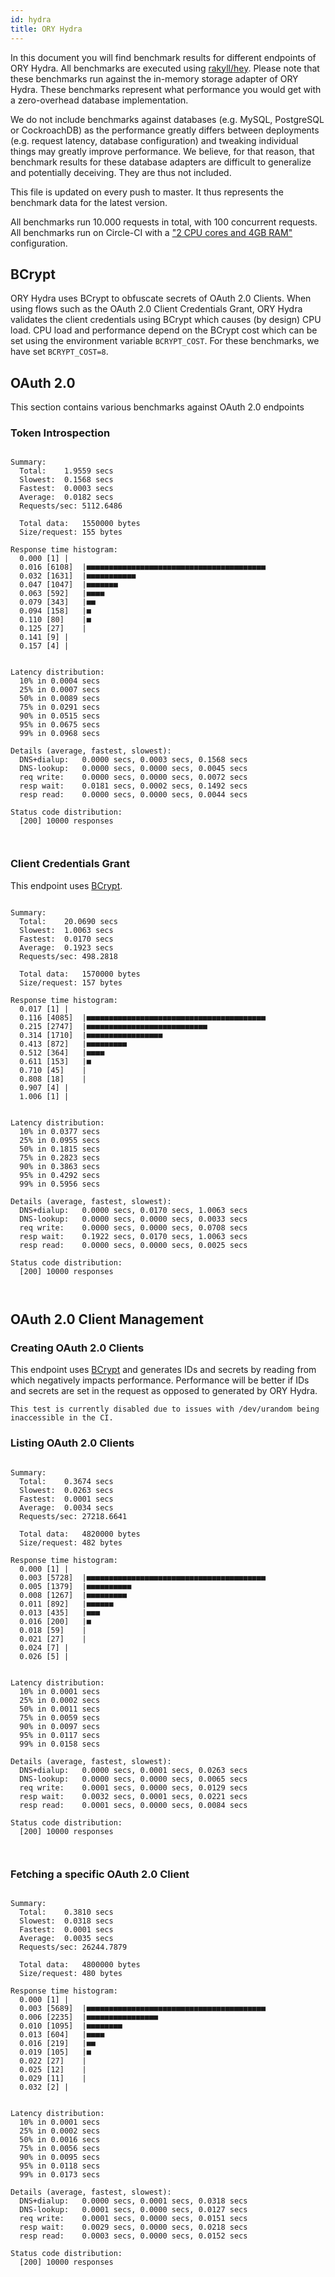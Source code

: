 ```yaml
---
id: hydra
title: ORY Hydra
---
```


In this document you will find benchmark results for different endpoints of ORY Hydra. All benchmarks are executed
using [rakyll/hey](https://github.com/rakyll/hey). Please note that these benchmarks run against the in-memory storage
adapter of ORY Hydra. These benchmarks represent what performance you would get with a zero-overhead database implementation.

We do not include benchmarks against databases (e.g. MySQL, PostgreSQL or CockroachDB) as the performance greatly differs between
deployments (e.g. request latency, database configuration) and tweaking individual things may greatly improve performance.
We believe, for that reason, that benchmark results for these database adapters are difficult to generalize and potentially
deceiving. They are thus not included.

This file is updated on every push to master. It thus represents the benchmark data for the latest version.

All benchmarks run 10.000 requests in total, with 100 concurrent requests. All benchmarks run on Circle-CI with a
["2 CPU cores and 4GB RAM"](https://support.circleci.com/hc/en-us/articles/360000489307-Why-do-my-tests-take-longer-to-run-on-CircleCI-than-locally-)
configuration.

## BCrypt

ORY Hydra uses BCrypt to obfuscate secrets of OAuth 2.0 Clients. When using flows such as the OAuth 2.0 Client Credentials
Grant, ORY Hydra validates the client credentials using BCrypt which causes (by design) CPU load. CPU load and performance
depend on the BCrypt cost which can be set using the environment variable `BCRYPT_COST`. For these benchmarks,
we have set `BCRYPT_COST=8`.

## OAuth 2.0

This section contains various benchmarks against OAuth 2.0 endpoints

### Token Introspection

```

Summary:
  Total:	1.9559 secs
  Slowest:	0.1568 secs
  Fastest:	0.0003 secs
  Average:	0.0182 secs
  Requests/sec:	5112.6486
  
  Total data:	1550000 bytes
  Size/request:	155 bytes

Response time histogram:
  0.000 [1]	|
  0.016 [6108]	|■■■■■■■■■■■■■■■■■■■■■■■■■■■■■■■■■■■■■■■■
  0.032 [1631]	|■■■■■■■■■■■
  0.047 [1047]	|■■■■■■■
  0.063 [592]	|■■■■
  0.079 [343]	|■■
  0.094 [158]	|■
  0.110 [80]	|■
  0.125 [27]	|
  0.141 [9]	|
  0.157 [4]	|


Latency distribution:
  10% in 0.0004 secs
  25% in 0.0007 secs
  50% in 0.0089 secs
  75% in 0.0291 secs
  90% in 0.0515 secs
  95% in 0.0675 secs
  99% in 0.0968 secs

Details (average, fastest, slowest):
  DNS+dialup:	0.0000 secs, 0.0003 secs, 0.1568 secs
  DNS-lookup:	0.0000 secs, 0.0000 secs, 0.0045 secs
  req write:	0.0000 secs, 0.0000 secs, 0.0072 secs
  resp wait:	0.0181 secs, 0.0002 secs, 0.1492 secs
  resp read:	0.0000 secs, 0.0000 secs, 0.0044 secs

Status code distribution:
  [200]	10000 responses



```

### Client Credentials Grant

This endpoint uses [BCrypt](#bcrypt).

```

Summary:
  Total:	20.0690 secs
  Slowest:	1.0063 secs
  Fastest:	0.0170 secs
  Average:	0.1923 secs
  Requests/sec:	498.2818
  
  Total data:	1570000 bytes
  Size/request:	157 bytes

Response time histogram:
  0.017 [1]	|
  0.116 [4085]	|■■■■■■■■■■■■■■■■■■■■■■■■■■■■■■■■■■■■■■■■
  0.215 [2747]	|■■■■■■■■■■■■■■■■■■■■■■■■■■■
  0.314 [1710]	|■■■■■■■■■■■■■■■■■
  0.413 [872]	|■■■■■■■■■
  0.512 [364]	|■■■■
  0.611 [153]	|■
  0.710 [45]	|
  0.808 [18]	|
  0.907 [4]	|
  1.006 [1]	|


Latency distribution:
  10% in 0.0377 secs
  25% in 0.0955 secs
  50% in 0.1815 secs
  75% in 0.2823 secs
  90% in 0.3863 secs
  95% in 0.4292 secs
  99% in 0.5956 secs

Details (average, fastest, slowest):
  DNS+dialup:	0.0000 secs, 0.0170 secs, 1.0063 secs
  DNS-lookup:	0.0000 secs, 0.0000 secs, 0.0033 secs
  req write:	0.0000 secs, 0.0000 secs, 0.0708 secs
  resp wait:	0.1922 secs, 0.0170 secs, 1.0063 secs
  resp read:	0.0000 secs, 0.0000 secs, 0.0025 secs

Status code distribution:
  [200]	10000 responses



```

## OAuth 2.0 Client Management

### Creating OAuth 2.0 Clients

This endpoint uses [BCrypt](#bcrypt) and generates IDs and secrets by reading from  which negatively impacts
performance. Performance will be better if IDs and secrets are set in the request as opposed to generated by ORY Hydra.

```
This test is currently disabled due to issues with /dev/urandom being inaccessible in the CI.
```

### Listing OAuth 2.0 Clients

```

Summary:
  Total:	0.3674 secs
  Slowest:	0.0263 secs
  Fastest:	0.0001 secs
  Average:	0.0034 secs
  Requests/sec:	27218.6641
  
  Total data:	4820000 bytes
  Size/request:	482 bytes

Response time histogram:
  0.000 [1]	|
  0.003 [5728]	|■■■■■■■■■■■■■■■■■■■■■■■■■■■■■■■■■■■■■■■■
  0.005 [1379]	|■■■■■■■■■■
  0.008 [1267]	|■■■■■■■■■
  0.011 [892]	|■■■■■■
  0.013 [435]	|■■■
  0.016 [200]	|■
  0.018 [59]	|
  0.021 [27]	|
  0.024 [7]	|
  0.026 [5]	|


Latency distribution:
  10% in 0.0001 secs
  25% in 0.0002 secs
  50% in 0.0011 secs
  75% in 0.0059 secs
  90% in 0.0097 secs
  95% in 0.0117 secs
  99% in 0.0158 secs

Details (average, fastest, slowest):
  DNS+dialup:	0.0000 secs, 0.0001 secs, 0.0263 secs
  DNS-lookup:	0.0000 secs, 0.0000 secs, 0.0065 secs
  req write:	0.0001 secs, 0.0000 secs, 0.0129 secs
  resp wait:	0.0032 secs, 0.0001 secs, 0.0221 secs
  resp read:	0.0001 secs, 0.0000 secs, 0.0084 secs

Status code distribution:
  [200]	10000 responses



```

### Fetching a specific OAuth 2.0 Client

```

Summary:
  Total:	0.3810 secs
  Slowest:	0.0318 secs
  Fastest:	0.0001 secs
  Average:	0.0035 secs
  Requests/sec:	26244.7879
  
  Total data:	4800000 bytes
  Size/request:	480 bytes

Response time histogram:
  0.000 [1]	|
  0.003 [5689]	|■■■■■■■■■■■■■■■■■■■■■■■■■■■■■■■■■■■■■■■■
  0.006 [2235]	|■■■■■■■■■■■■■■■■
  0.010 [1095]	|■■■■■■■■
  0.013 [604]	|■■■■
  0.016 [219]	|■■
  0.019 [105]	|■
  0.022 [27]	|
  0.025 [12]	|
  0.029 [11]	|
  0.032 [2]	|


Latency distribution:
  10% in 0.0001 secs
  25% in 0.0002 secs
  50% in 0.0016 secs
  75% in 0.0056 secs
  90% in 0.0095 secs
  95% in 0.0118 secs
  99% in 0.0173 secs

Details (average, fastest, slowest):
  DNS+dialup:	0.0000 secs, 0.0001 secs, 0.0318 secs
  DNS-lookup:	0.0001 secs, 0.0000 secs, 0.0127 secs
  req write:	0.0001 secs, 0.0000 secs, 0.0151 secs
  resp wait:	0.0029 secs, 0.0000 secs, 0.0218 secs
  resp read:	0.0003 secs, 0.0000 secs, 0.0152 secs

Status code distribution:
  [200]	10000 responses



```
